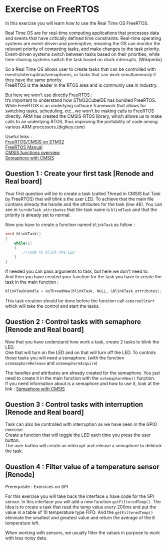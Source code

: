 # Exercise on FreeRTOS

In this exercise you will learn how to use the Real Time OS FreeRTOS.  

Real Time OS are for real-time computing applications that processes data and events that have critically defined time constraints.
Real-time operating systems are event-driven and preemptive, meaning the OS can monitor the relevant priority of competing tasks, and make changes to the task priority.
Event-driven systems switch between tasks based on their priorities, while time-sharing systems switch the task based on clock interrupts. (Wikipedia)  

So a Real Time OS allows user to create tasks that can be controlled with events/interruption/semaphores, or tasks that can work simultaneously if they have the same priority.  
FreeRTOS is the leader in the RTOS area and is communly use in industry.  

But here we won't use directly FreeRTOS :  
It’s important to understand how STM32CubeIDE has bundled FreeRTOS.
While FreeRTOS is an underlying software framework that allows for switching tasks, scheduling, etc., we won’t be making calls to FreeRTOS directly.
ARM has created the CMSIS-RTOS library, which allows us to make calls to an underlying RTOS, thus improving the portability of code among various ARM processors.(digikey.com)

Useful links :  
[FreeRTOS/CMSIS on STM32](https://www.digikey.com/en/maker/projects/getting-started-with-stm32-introduction-to-freertos/ad275395687e4d85935351e16ec575b1)  
[FreeRTOS Manual](https://www.freertos.org/Documentation/FreeRTOS_Reference_Manual_V9.0.0.pdf)  
[CMSIS functions overview](https://www.keil.com/pack/doc/CMSIS/RTOS/html/functionOverview.html)  
[Semaphore with CMSIS](https://www.keil.com/pack/doc/CMSIS/RTOS/html/group__CMSIS__RTOS__SemaphoreMgmt.html)

## Question 1 : Create your first task [Renode and Real board]

Your first question will be to create a task (called Thread in CMSIS but Task by FreeRTOS) that will blink a the user LED.
To achieve that the main file contains already the handle and the attributes for the task (line 46).
You can see in `turnOnTask_attributes` that the task name is `blindTask` and that the priority is already set to normal.  

Now you have to create a function named `blinkTask` as follow :  

```cpp
void blinkTask()
{
    while(1)
    {
        //code to blink the LED
    }
}
```

If needed you can pass arguments to task, but here we don't need to.  
And then you have created your function for the task you have to create the task in the main function :  

```cpp
blinkTaskHandle = osThreadNew(blinkTask, NULL, &blinkTask_attributes);
```

This task creation should be done before the function call `osKernelStart` which will take the control and start the tasks.

## Question 2 : Control tasks with semaphore [Renode and Real board]

Now that you have understand how work a task, create 2 tasks to blink the LED.  
One that will turn on the LED and on that will turn off the LED.
To controls those tasks you will need a semaphore.  (with the function `osSemaphoreRelease` and `osSemaphoreAcquire`)

The handles and attributes are already created for the semaphore.
You just need to create it in the main function with the `osSemaphoreNew()`  function.  
If you need information about is a semaphore and how to use it, look at the link :
[Semaphore with CMSIS](https://www.keil.com/pack/doc/CMSIS/RTOS/html/group__CMSIS__RTOS__SemaphoreMgmt.html)

## Question 3 : Control tasks with interruption [Renode and Real board]

Task can also be controlled with interruption as we have seen in the GPIO exercise.  
Create a function that will toggle the LED each time you press the user button.  
The user button will create an interrupt and release a semaphore to deblock the task.

## Question 4 : Filter value of a temperature sensor [Renode]

Prerequisite : Exercices on SPI

For this exercise you will take back the interface u have code for the SPI sensor.
In this interface you will add a new function `getFilteredTemp()`.
The idea is to create a task that read the temp value every 200ms and put the value in a table of 10 temperature type FIFO.
And the `getFilteredTemp()` eliminate the smallest and greatest value and return the average of the 8 temperature left.  

When working with sensors, we usually filter the values in purpose to work with less noisy data.

